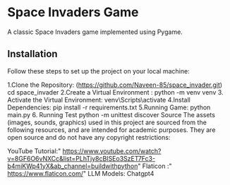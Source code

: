 # Space Invaders Game

A classic Space Invaders game implemented using Pygame.

## Installation

Follow these steps to set up the project on your local machine:

1.Clone the Repository:
 (https://github.com/Naveen-85/space_invader.git)
 cd space_invader
2.Create a Virtual Environment :
     python -m venv venv
3. Activate the Virtual Environment:
     venv\Scripts\activate
 4.Install Dependencies:
     pip install -r requirements.txt 
 5.Running Game:
     python main.py
 6. Running Test
     python -m unittest discover
Source
The assets (images, sounds, graphics) used in this project are sourced from the following resources, and are intended for academic purposes. They are open source and do not have any copyright restrictions:

YouTube Tutorial:" https://www.youtube.com/watch?v=8GF6O6vNXCc&list=PLhTjy8cBISEo3SzET7Fc3-b4miKWp41yX&ab_channel=buildwithpython"
Flaticon :" https://www.flaticon.com/"
LLM Models:
Chatgpt4 
 


 
